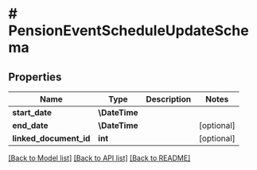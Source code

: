 # # PensionEventScheduleUpdateSchema

## Properties

Name | Type | Description | Notes
------------ | ------------- | ------------- | -------------
**start_date** | **\DateTime** |  |
**end_date** | **\DateTime** |  | [optional]
**linked_document_id** | **int** |  | [optional]

[[Back to Model list]](../../README.md#models) [[Back to API list]](../../README.md#endpoints) [[Back to README]](../../README.md)
